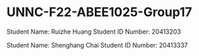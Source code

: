 # UNNC-F22-ABEE1025-Group17
Student Name: Ruizhe Huang
Student ID Number: 20413203


Student Name: Shenghang Chai
Student ID Number: 20413337
